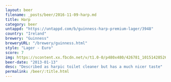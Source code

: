 ```yaml
---
layout: beer
filename: _posts/beer/2016-11-09-harp.md
title: Harp
category: beer
untappd: "https://untappd.com/b/guinness-harp-premium-lager/3948"
country: "Ireland"
brewery: "Guinness"
breweryURL: "/brewery/guinness.html"
style: "Lager - Euro"
score: 7
img: https://scontent.xx.fbcdn.net/v/t1.0-0/p480x480/426781_10151428526053745_1807147542_n.jpg?oh=222581494402aa27c5bf5c2f7895b55b&oe=5B0983AF
beer-date: "2013-01-13"
desc: "Described as harpic toilet cleaner but has a much nicer taste"
permalink: /beer/:title.html
---
```

